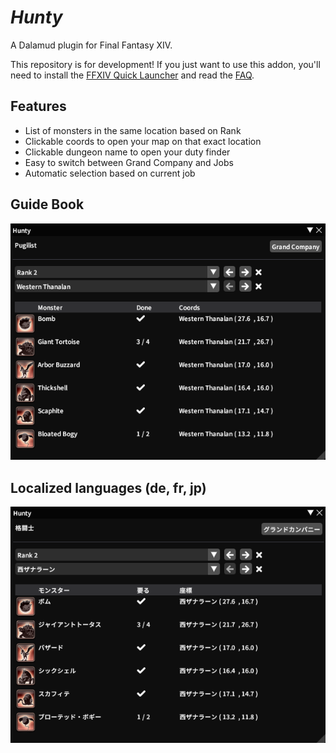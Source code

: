 # *Hunty*  

A Dalamud plugin for Final Fantasy XIV.

This repository is for development! If you just want to use this addon, you'll need to install the [FFXIV Quick Launcher](https://github.com/goatcorp/FFXIVQuickLauncher) and read the 
[FAQ](https://goatcorp.github.io/faq/dalamud_troubleshooting.html#q-how-do-i-installenable-plugins).

## Features   
+ List of monsters in the same location based on Rank
+ Clickable coords to open your map on that exact location
+ Clickable dungeon name to open your duty finder
+ Easy to switch between Grand Company and Jobs
+ Automatic selection based on current job

## Guide Book  
![Book](Hunty/images/hunty.png)

## Localized languages (de, fr, jp)  
![Japanese](Hunty/images/loc.png)
